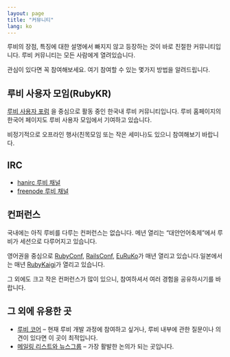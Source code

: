 ```yaml
---
layout: page
title: "커뮤니티"
lang: ko
---
```


루비의 장점, 특징에 대한 설명에서 빠지지 않고 등장하는 것이 바로 친절한 커뮤니티입니다. 루비 커뮤니티는 모든 사람에게
열려있습니다.

관심이 있다면 꼭 참여해보세요. 여기 참여할 수 있는 몇가지 방법을 알려드립니다.

## 루비 사용자 모임(RubyKR)

[루비 사용자 포럼][1] 을 중심으로 활동 중인 한국내 루비 커뮤니티입니다. 루비 홈페이지의 한국어 페이지도 루비 사용자
모임에서 기여하고 있습니다.

비정기적으로 오프라인 행사(친목모임 또는 작은 세미나)도 있으니 참여해보기 바랍니다.

## IRC

* [hanirc 루비 채널](irc://irc.hanirc.org/ruby)
* [freenode 루비 채널](irc://irc.freenode.org/ruby-lang "영어권")

## 컨퍼런스

국내에는 아직 루비를 다루는 컨퍼런스는 없습니다. 메년 열리는 “대안언어축제”에서 루비가 세션으로 다루어지고 있습니다.

영어권을 중심으로 [RubyConf][2], [RailsConf][3], [EuRuKo][4]가 매년 열리고 있습니다.일본에서는
매년 [RubyKaigi][5]가 열리고 있습니다.

그 외에도 크고 작은 컨퍼런스가 많이 있으니, 참여하셔서 여러 경험을 공유하시기를 바랍니다.

## 그 외에 유용한 곳

* [루비 코어][6] – 현재 루비 개발 과정에 참여하고 싶거나, 루비 내부에 관한 질문이나 의견이 있다면 이 곳이 최적입니다.
* [메일링 리스트와 뉴스그룹][7] – 가장 활발한 논의가 되는 곳입니다.



[1]: http://groups.google.com/group/rubykr 
[2]: http://www.rubycentral.org/conference 
[3]: http://www.railsconf.org/ 
[4]: http://www.approximity.com/cgi-bin/europeRuby/tiki.cgi?c=v&amp;p=Euruko06 
[5]: http://jp.rubyist.net/RubyKaigi2006/ 
[6]: http://ruby-lang.org/en/community/ruby-core 
[7]: http://ruby-lang.org/en/community/mailing-lists 
